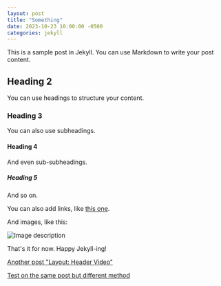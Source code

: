 ```yaml
---
layout: post
title: "Something"
date: 2023-10-23 10:00:00 -0500
categories: jekyll
---
```


This is a sample post in Jekyll. You can use Markdown to write your post content.

## Heading 2

You can use headings to structure your content.

### Heading 3

You can also use subheadings.

#### Heading 4

And even sub-subheadings.

##### Heading 5

And so on.

You can also add links, like [this one](https://www.example.com).

And images, like this:

![Image description](/path/to/image.jpg)

That's it for now. Happy Jekyll-ing!

[Another post "Layout: Header Video"](https://ull-esit-dmsi-2324.github.io/intro2sd-konrad-jan-pierzchlewicz-alu0101686226/layout/uncategorized/layout-header-video/)

[Test on the same post but different method](/workspace/intro2sd-konrad-jan-pierzchlewicz-alu0101686226/_posts/2017-01-23-layout-header-video.md)
